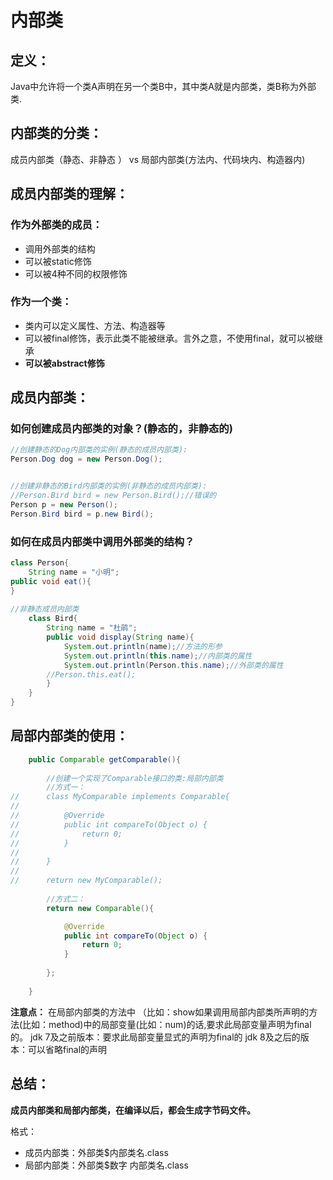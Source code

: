 # 内部类
## 定义：
Java中允许将一个类A声明在另一个类B中，其中类A就是内部类，类B称为外部类.
## 内部类的分类：
成员内部类（静态、非静态 ） vs 局部内部类(方法内、代码块内、构造器内)
## 成员内部类的理解：
### 作为外部类的成员：

- 调用外部类的结构
- 可以被static修饰
- 可以被4种不同的权限修饰
### 作为一个类：

- 类内可以定义属性、方法、构造器等
- 可以被final修饰，表示此类不能被继承。言外之意，不使用final，就可以被继承
- **可以被abstract修饰**
## 成员内部类：
### 如何创建成员内部类的对象？(静态的，非静态的)
```java
//创建静态的Dog内部类的实例(静态的成员内部类):
Person.Dog dog = new Person.Dog();


//创建非静态的Bird内部类的实例(非静态的成员内部类):
//Person.Bird bird = new Person.Bird();//错误的
Person p = new Person();
Person.Bird bird = p.new Bird();
```
### 如何在成员内部类中调用外部类的结构？
```java
class Person{
	String name = "小明";
public void eat(){
}
    
//非静态成员内部类
	class Bird{
		String name = "杜鹃";
		public void display(String name){
			System.out.println(name);//方法的形参
			System.out.println(this.name);//内部类的属性
			System.out.println(Person.this.name);//外部类的属性
		//Person.this.eat();
		}
	}
}
```
## 局部内部类的使用：
```java
	public Comparable getComparable(){
		
		//创建一个实现了Comparable接口的类:局部内部类
		//方式一：
//		class MyComparable implements Comparable{
//
//			@Override
//			public int compareTo(Object o) {
//				return 0;
//			}
//			
//		}
//		
//		return new MyComparable();
		
		//方式二：
		return new Comparable(){

			@Override
			public int compareTo(Object o) {
				return 0;
			}
			
		};
		
	}

```
**注意点：**
在局部内部类的方法中
（比如：show如果调用局部内部类所声明的方法(比如：method)中的局部变量(比如：num)的话,要求此局部变量声明为final的。
jdk 7及之前版本：要求此局部变量显式的声明为final的
jdk 8及之后的版本：可以省略final的声明
## 总结：
**成员内部类和局部内部类，在编译以后，都会生成字节码文件。**

格式：
* 成员内部类：外部类$内部类名.class
* 局部内部类：外部类$数字 内部类名.class


